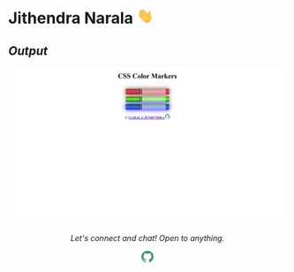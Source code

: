 # Jithendra Narala <img src="https://github.com/NaralaJithendra/Html_Css_JavaScript_Codes_Web/blob/main/Button%20Caliculator/Hi.gif" width="30px">
<p align="center">
  <h2><i><b>Output</i></b></h2>
  <a href="https://github.com/NaralaJithendra/Html_Css_JavaScript_Codes_Web/tree/main/Set%20Of%20Colored%20Markers">
    <img src="https://github.com/NaralaJithendra/Html_Css_JavaScript_Codes_Web/blob/main/Set%20Of%20Colored%20Markers/Output.png" alt="Output" target="_blank" style="vertical-align:top margin:6px 4px" height="auto" width="auto">
  </a>
</p>
<p align="center">
  <i>Let's connect and chat! Open to anything.</i>
  <p align="center">
    <a href="https://github.com/NaralaJithendra"><img alt=" GitHub" width="22px" src="https://github.com/NaralaJithendra/Html_Css_JavaScript_Codes_Web/blob/main/Button%20Caliculator/github.svg" /></a>
    </p>
</p>
